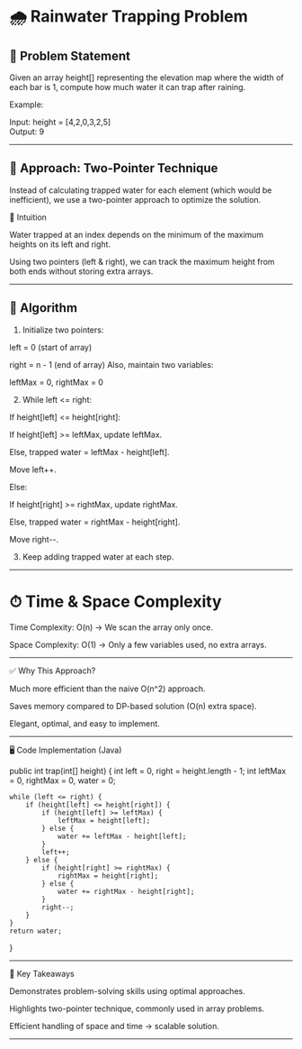 # 🌧 Rainwater Trapping Problem

## 📌 Problem Statement

Given an array height[] representing the elevation map where the width of each bar is 1, compute how much water it can trap after raining.

Example:

Input: height = [4,2,0,3,2,5]  
Output: 9


---

## 🚀 Approach: Two-Pointer Technique

Instead of calculating trapped water for each element (which would be inefficient), we use a two-pointer approach to optimize the solution.

🔹 Intuition

Water trapped at an index depends on the minimum of the maximum heights on its left and right.

Using two pointers (left & right), we can track the maximum height from both ends without storing extra arrays.



---

## 📝 Algorithm

1. Initialize two pointers:

left = 0 (start of array)

right = n - 1 (end of array)
Also, maintain two variables:

leftMax = 0, rightMax = 0



2. While left <= right:

If height[left] <= height[right]:

If height[left] >= leftMax, update leftMax.

Else, trapped water = leftMax - height[left].

Move left++.


Else:

If height[right] >= rightMax, update rightMax.

Else, trapped water = rightMax - height[right].

Move right--.




3. Keep adding trapped water at each step.




---

# ⏱ Time & Space Complexity

Time Complexity: O(n) → We scan the array only once.

Space Complexity: O(1) → Only a few variables used, no extra arrays.



---

✅ Why This Approach?

Much more efficient than the naive O(n^2) approach.

Saves memory compared to DP-based solution (O(n) extra space).

Elegant, optimal, and easy to implement.



---

🖥 Code Implementation (Java)

public int trap(int[] height) {
    int left = 0, right = height.length - 1;
    int leftMax = 0, rightMax = 0, water = 0;
    
    while (left <= right) {
        if (height[left] <= height[right]) {
            if (height[left] >= leftMax) {
                leftMax = height[left];
            } else {
                water += leftMax - height[left];
            }
            left++;
        } else {
            if (height[right] >= rightMax) {
                rightMax = height[right];
            } else {
                water += rightMax - height[right];
            }
            right--;
        }
    }
    return water;
}


---

🎯 Key Takeaways 

Demonstrates problem-solving skills using optimal approaches.

Highlights two-pointer technique, commonly used in array problems.

Efficient handling of space and time → scalable solution.



---
